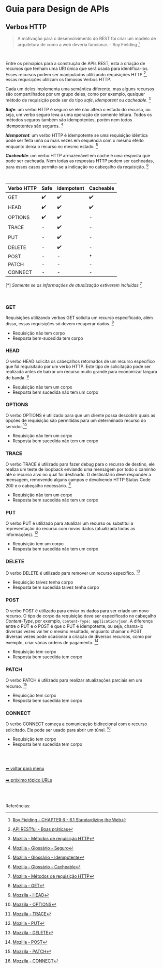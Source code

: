 # Guia para Design de APIs

## Verbos HTTP

> A motivação para o desenvolvimento do REST foi criar um modelo de arquitetura de como a web deveria funcionar. - Roy Fielding [^1]

<br>

Entre os príncípios para a construção de APIs REST, esta a criação de recursos que tenham uma URI única que será usada para identifica-los. Esses recursos podem ser manipulados utilizando requisições HTTP [^2], essas requisições utilizam os famosos Verbos HTTP.

Cada um deles implementa uma semântica diferente, mas alguns recursos são compartilhados por um grupo deles, como por exemplo, qualquer método de requisição pode ser do tipo _safe_, _idempotent_ ou _cacheable_. [^3]

**_Safe_**: um verbo HTTP é seguro se ele não altera o estado do recurso, ou seja, um verbo seguro leva a uma operação de somente leitura. Todos os métodos seguros também são idempotentes, porém nem todos idempotentes são seguros. [^4]

**_Idempotent_**: um verbo HTTP é idempotente se uma requisição idêntica pode ser feita uma ou mais vezes em sequência com o mesmo efeito enquanto deixa o recurso no mesmo estado. [^5]

**_Cacheable_**: um verbo HTTP armazenável em cache é uma resposta que pode ser cacheada. Nem todas as respostas HTTP podem ser cacheadas, para esses casos permite-se a indicação no cabeçalho da requisição. [^6]

<br>

Verbo HTTP | Safe | Idempotent | Cacheable
--- | --- | --- | ---
GET | ✔️ | ✔️ | ✔️
HEAD | ✔️ | ✔️ | ✔️
OPTIONS | ✔️ | ✔️ | -
TRACE | - | ✔️ | -
PUT | - | ✔️ | -
DELETE | - | ✔️ | -
POST | - | - | *
PATCH | - | - | -
CONNECT | - | - | -

[*] _Somente se as informações de atualização estiverem incluídas_ [^3]

<br>

### GET

Requisições utilizando verbos GET solicita um recurso específicado, além disso, essas requisições só devem recuperar dados. [^7]
- Requisição não tem corpo
- Resposta bem-sucedida tem corpo

### HEAD

O verbo HEAD solicita os cabeçalhos retornados de um recurso específico que foi requisitado por um verbo HTTP. Este tipo de solicitação pode ser realizada antes de baixar um recurso muito grande para economizar largura de banda. [^8]
- Requisição não tem um corpo
- Resposta bem sucedida não tem um corpo

### OPTIONS

O verbo OPTIONS é utilizado para que um cliente possa descobrir quais as opções de requisição são permitidas para um determinado recurso do servidor.[^9]
- Requisição não tem um corpo
- Resposta bem sucedida não tem um corpo

### TRACE

O verbo TRACE é utilizado para fazer debug para o recurso de destino, ele realiza um teste de loopback enviando uma mensagem por todo o caminho até o recurso alvo no qual foi destinado. O destinatário deve responder a mensagem, removendo alguns campos e devolvendo HTTP Status Code 200 e o cabeçalho necessário. [^10]
- Requisição não tem um corpo
- Resposta bem sucedida não tem um corpo

### PUT

O verbo PUT é utilizado para atualizar um recurso ou substitui a representação do recurso com novos dados (atualizada todas as informações). [^11]
- Requisição tem um corpo
- Resposta bem sucedida não tem um corpo

### DELETE

O verbo DELETE é utilizado para remover um recurso específico. [^12]
- Requisição talvez tenha corpo
- Resposta bem sucedida talvez tenha corpo

### POST

O verbo POST é utilizado para enviar os dados para ser criado um novo recurso. O tipo de corpo da requisição deve ser especificado no cabeçalho _Content-Type_, por exemplo, `Content-Type: application/json`.
A diferença entre o PUT e o POST é que o PUT é idempotente, ou seja, chama-lo diversas vezes vai ter o mesmo resultado, enquanto chamar o POST diversas vezes pode ocasionar a criação de diversos recursos, como por exemplo, criar várias ordens de pagamento. [^13]
- Requisição tem corpo
- Resposta bem sucedida tem corpo

### PATCH

O verbo PATCH é utilizado para realizar atualizações parciais em um recurso. [^14]
- Requisição tem corpo
- Resposta bem sucedida tem corpo

### CONNECT

O verbo CONNECT começa a comunicação bidirecional com o recurso solicitado. Ele pode ser usado para abrir um túnel. [^15]
- Requisição tem corpo
- Resposta bem sucedida tem corpo

<br><br>

[⬅️ voltar para menu](index.md)

[➡️ próximo tópico URLs](urls.md)

<br><br>

Referências:

[^1]: [Roy Fielding - CHAPTER 6 - 6.1 Standardizing the Web](https://www.ics.uci.edu/~fielding/pubs/dissertation/evaluation.htm)
[^2]: [API RESTful - Boas práticas](https://www.brunobrito.net.br/api-restful-boas-praticas/)
[^3]: [Mozilla - Métodos de requisição HTTP](https://developer.mozilla.org/pt-BR/docs/Web/HTTP/Methods)
[^4]: [Mozilla - Glossário - Seguro](https://developer.mozilla.org/pt-BR/docs/Glossary/safe)
[^5]: [Mozilla - Glossário - Idempotente](https://developer.mozilla.org/pt-BR/docs/Glossary/Idempotent)
[^6]: [Mozilla - Glossário - Cacheable](https://developer.mozilla.org/en-US/docs/Glossary/cacheable)
[^7]: [Mozilla - GET](https://developer.mozilla.org/pt-BR/docs/Web/HTTP/Methods/GET)
[^8]: [Mozzila - HEAD](https://developer.mozilla.org/pt-BR/docs/Web/HTTP/Methods/HEAD)
[^9]: [Mozzila - OPTIONS](https://developer.mozilla.org/pt-BR/docs/Web/HTTP/Methods/OPTIONS)
[^10]: [Mozzila - TRACE](https://developer.mozilla.org/pt-BR/docs/Web/HTTP/Methods/TRACE)
[^11]: [Mozilla - PUT](https://developer.mozilla.org/pt-BR/docs/Web/HTTP/Methods/PUT)
[^12]: [Mozzila - DELETE](https://developer.mozilla.org/pt-BR/docs/Web/HTTP/Methods/DELETE)
[^13]: [Mozilla - POST](https://developer.mozilla.org/pt-BR/docs/Web/HTTP/Methods/POST)
[^14]: [Mozzila - PATCH](https://developer.mozilla.org/pt-BR/docs/Web/HTTP/Methods/PATCH)
[^15]: [Mozzila - CONNECT](https://developer.mozilla.org/pt-BR/docs/Web/HTTP/Methods/CONNECT)
